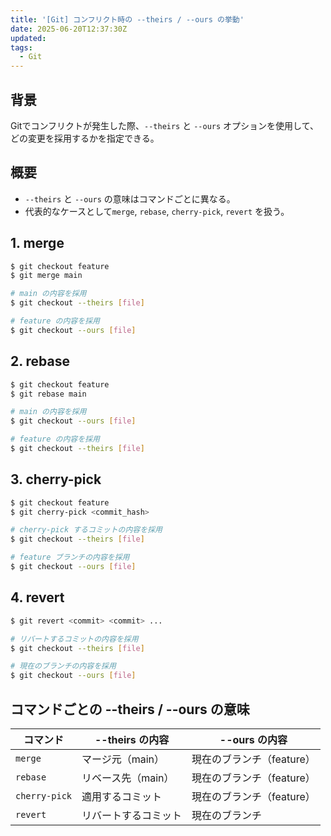 ```yaml
---
title: '[Git] コンフリクト時の --theirs / --ours の挙動'
date: 2025-06-20T12:37:30Z
updated:
tags:
  - Git
---
```


## 背景

Gitでコンフリクトが発生した際、`--theirs` と `--ours` オプションを使用して、どの変更を採用するかを指定できる。

## 概要

- `--theirs` と `--ours` の意味はコマンドごとに異なる。
- 代表的なケースとして`merge`, `rebase`, `cherry-pick`, `revert` を扱う。

## 1. merge

```sh
$ git checkout feature
$ git merge main

# main の内容を採用
$ git checkout --theirs [file]

# feature の内容を採用
$ git checkout --ours [file]
```

## 2. rebase

```sh
$ git checkout feature
$ git rebase main

# main の内容を採用
$ git checkout --ours [file]

# feature の内容を採用
$ git checkout --theirs [file]
```

## 3. cherry-pick

```sh
$ git checkout feature
$ git cherry-pick <commit_hash>

# cherry-pick するコミットの内容を採用
$ git checkout --theirs [file]

# feature ブランチの内容を採用
$ git checkout --ours [file]
```

## 4. revert

```sh
$ git revert <commit> <commit> ...

# リバートするコミットの内容を採用
$ git checkout --theirs [file]

# 現在のブランチの内容を採用
$ git checkout --ours [file]
```

## コマンドごとの --theirs / --ours の意味

| コマンド      | --theirs の内容      | --ours の内容             |
| ------------- | -------------------- | ------------------------- |
| `merge`       | マージ元（main）     | 現在のブランチ（feature） |
| `rebase`      | リベース先（main）   | 現在のブランチ（feature） |
| `cherry-pick` | 適用するコミット     | 現在のブランチ（feature） |
| `revert`      | リバートするコミット | 現在のブランチ            |
